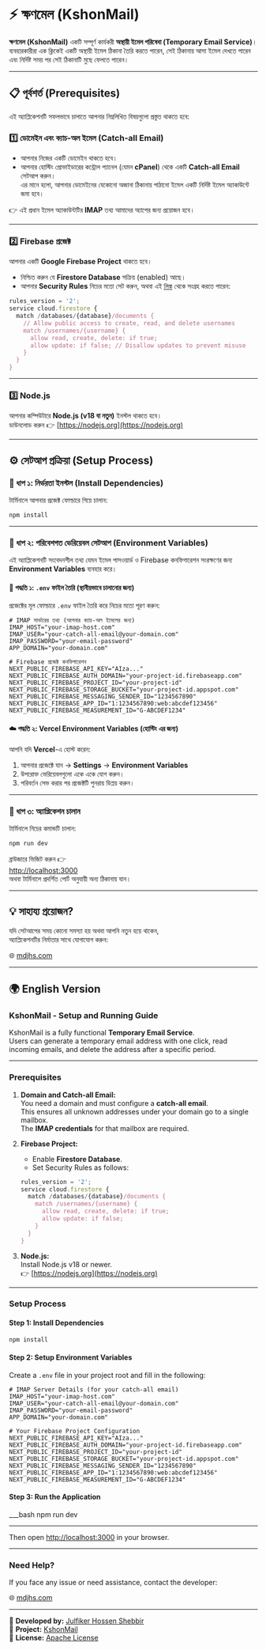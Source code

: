 # ⚡ ক্ষণমেল (KshonMail)

**ক্ষণমেল (KshonMail)** একটি সম্পূর্ণ কার্যকরী **অস্থায়ী ইমেল পরিষেবা (Temporary Email Service)**।  
ব্যবহারকারীরা এক ক্লিকেই একটি অস্থায়ী ইমেল ঠিকানা তৈরি করতে পারেন, সেই ঠিকানায় আসা ইমেল দেখতে পারেন এবং নির্দিষ্ট সময় পর সেই ঠিকানাটি মুছে ফেলতে পারেন।

---

## 📋 পূর্বশর্ত (Prerequisites)

এই অ্যাপ্লিকেশনটি সফলভাবে চালাতে আপনার নিম্নলিখিত বিষয়গুলো প্রস্তুত থাকতে হবে:

### 1️⃣ ডোমেইন এবং ক্যাচ-অল ইমেল (Catch-all Email)

- আপনার নিজের একটি ডোমেইন থাকতে হবে।  
- আপনার হোস্টিং প্রোভাইডারের কন্ট্রোল প্যানেল (যেমন **cPanel**) থেকে একটি **Catch-all Email** সেটআপ করুন।  
  এর মানে হলো, আপনার ডোমেইনের যেকোনো অজানা ঠিকানায় পাঠানো ইমেল একটি নির্দিষ্ট ইমেল অ্যাকাউন্টে জমা হবে।

👉 এই প্রধান ইমেল অ্যাকাউন্টটির **IMAP** তথ্য আমাদের অ্যাপের জন্য প্রয়োজন হবে।

---

### 2️⃣ Firebase প্রজেক্ট

আপনার একটি **Google Firebase Project** থাকতে হবে।

- নিশ্চিত করুন যে **Firestore Database** সক্রিয় (enabled) আছে।
- আপনার **Security Rules** নিচের মতো সেট করুন, অথবা এই [লিঙ্ক](https://github.com/julfikerhossenshebbir/kshonmail/blob/main/firestore.rules) থেকে সংগ্রহ করতে পারেন:

```js
rules_version = '2';
service cloud.firestore {
  match /databases/{database}/documents {
    // Allow public access to create, read, and delete usernames
    match /usernames/{username} {
      allow read, create, delete: if true;
      allow update: if false; // Disallow updates to prevent misuse
    }
  }
}
```

---

### 3️⃣ Node.js

আপনার কম্পিউটারে **Node.js (v18 বা নতুন)** ইনস্টল থাকতে হবে।  
ডাউনলোড করুন 👉 [https://nodejs.org](https://nodejs.org)

---

## ⚙️ সেটআপ প্রক্রিয়া (Setup Process)

### 🔹 ধাপ ১: নির্ভরতা ইনস্টল (Install Dependencies)

টার্মিনালে আপনার প্রজেক্ট ফোল্ডারে গিয়ে চালান:

```bash
npm install
```

---

### 🔹 ধাপ ২: পরিবেশগত ভেরিয়েবল সেটআপ (Environment Variables)

এই অ্যাপ্লিকেশনটি সংবেদনশীল তথ্য যেমন ইমেল পাসওয়ার্ড ও Firebase কনফিগারেশন সংরক্ষণের জন্য **Environment Variables** ব্যবহার করে।

#### 🧩 পদ্ধতি ১: `.env` ফাইল তৈরি (স্থানীয়ভাবে চালানোর জন্য)

প্রজেক্টের মূল ফোল্ডারে `.env` ফাইল তৈরি করে নিচের মতো পূরণ করুন:

```env
# IMAP সার্ভারের তথ্য (আপনার ক্যাচ-অল ইমেলের জন্য)
IMAP_HOST="your-imap-host.com"
IMAP_USER="your-catch-all-email@your-domain.com"
IMAP_PASSWORD="your-email-password"
APP_DOMAIN="your-domain.com"

# Firebase প্রজেক্ট কনফিগারেশন
NEXT_PUBLIC_FIREBASE_API_KEY="AIza..."
NEXT_PUBLIC_FIREBASE_AUTH_DOMAIN="your-project-id.firebaseapp.com"
NEXT_PUBLIC_FIREBASE_PROJECT_ID="your-project-id"
NEXT_PUBLIC_FIREBASE_STORAGE_BUCKET="your-project-id.appspot.com"
NEXT_PUBLIC_FIREBASE_MESSAGING_SENDER_ID="1234567890"
NEXT_PUBLIC_FIREBASE_APP_ID="1:1234567890:web:abcdef123456"
NEXT_PUBLIC_FIREBASE_MEASUREMENT_ID="G-ABCDEF1234"
```

#### ☁️ পদ্ধতি ২: Vercel Environment Variables (হোস্টিং এর জন্য)

আপনি যদি **Vercel**-এ হোস্ট করেন:

1. আপনার প্রজেক্টে যান → **Settings** → **Environment Variables**
2. উপরোক্ত ভেরিয়েবলগুলো একে একে যোগ করুন।
3. পরিবর্তন সেভ করার পর প্রজেক্টটি পুনরায় ডিপ্লয় করুন।

---

### 🔹 ধাপ ৩: অ্যাপ্লিকেশন চালান

টার্মিনালে নিচের কমান্ডটি চালান:

```bash
npm run dev
```

ব্রাউজারে ভিজিট করুন 👉  
[http://localhost:3000](http://localhost:3000)  
অথবা টার্মিনালে প্রদর্শিত পোর্ট অনুযায়ী অন্য ঠিকানায় যান।

---

## 💡 সাহায্য প্রয়োজন?

যদি সেটআপের সময় কোনো সমস্যা হয় অথবা আপনি নতুন হয়ে থাকেন,  
অ্যাপ্লিকেশনটির নির্মাতার সাথে যোগাযোগ করুন:

🌐 [mdjhs.com](https://mdjhs.com)

---

## 🌍 English Version

### KshonMail - Setup and Running Guide

KshonMail is a fully functional **Temporary Email Service**.  
Users can generate a temporary email address with one click, read incoming emails, and delete the address after a specific period.

---

### Prerequisites

1. **Domain and Catch-all Email:**  
   You need a domain and must configure a **catch-all email**.  
   This ensures all unknown addresses under your domain go to a single mailbox.  
   The **IMAP credentials** for that mailbox are required.

2. **Firebase Project:**  
   - Enable **Firestore Database**.  
   - Set Security Rules as follows:

   ```js
   rules_version = '2';
   service cloud.firestore {
     match /databases/{database}/documents {
       match /usernames/{username} {
         allow read, create, delete: if true;
         allow update: if false;
       }
     }
   }
   ```

3. **Node.js:**  
   Install Node.js v18 or newer.  
   👉 [https://nodejs.org](https://nodejs.org)

---

### Setup Process

#### Step 1: Install Dependencies

```bash
npm install
```

#### Step 2: Setup Environment Variables

Create a `.env` file in your project root and fill in the following:

```env
# IMAP Server Details (for your catch-all email)
IMAP_HOST="your-imap-host.com"
IMAP_USER="your-catch-all-email@your-domain.com"
IMAP_PASSWORD="your-email-password"
APP_DOMAIN="your-domain.com"

# Your Firebase Project Configuration
NEXT_PUBLIC_FIREBASE_API_KEY="AIza..."
NEXT_PUBLIC_FIREBASE_AUTH_DOMAIN="your-project-id.firebaseapp.com"
NEXT_PUBLIC_FIREBASE_PROJECT_ID="your-project-id"
NEXT_PUBLIC_FIREBASE_STORAGE_BUCKET="your-project-id.appspot.com"
NEXT_PUBLIC_FIREBASE_MESSAGING_SENDER_ID="1234567890"
NEXT_PUBLIC_FIREBASE_APP_ID="1:1234567890:web:abcdef123456"
NEXT_PUBLIC_FIREBASE_MEASUREMENT_ID="G-ABCDEF1234"
```

#### Step 3: Run the Application

___bash
npm run dev
___

Then open [http://localhost:3000](http://localhost:3000) in your browser.

---

### Need Help?

If you face any issue or need assistance, contact the developer:

🌐 [mdjhs.com](https://mdjhs.com)

---

🧠 **Developed by:** [Julfiker Hossen Shebbir](https://mdjhs.com)  
🚀 **Project:** [KshonMail](https://github.com/julfikerhossenshebbir/kshonmail)  
📄 **License:** [Apache License](./LICENSE)
